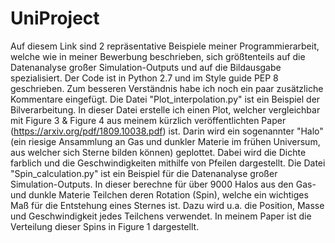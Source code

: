 # UniProject
Auf diesem Link sind 2 repräsentative Beispiele meiner Programmierarbeit, welche wie
in meiner Bewerbung beschrieben, sich größtenteils auf die Datenanalyse großer
Simulation-Outputs und auf die Bildausgabe spezialisiert.
Der Code ist in Python 2.7 und im Style guide PEP 8 geschrieben. Zum besseren Verständnis
habe ich noch ein paar zusätzliche Kommentare eingefügt.
Die Datei "Plot_interpolation.py" ist ein Beispiel der Bilverarbeitung.
In dieser Datei erstelle ich einen Plot, welcher vergleichbar mit Figure 3 & Figure 4 aus
meinem kürzlich veröffentlichten Paper (https://arxiv.org/pdf/1809.10038.pdf) ist. Darin 
wird ein sogenannter "Halo" (ein riesige Ansammlung an Gas und dunkler Materie im frühen 
Universum, aus welcher sich Sterne bilden können) geplottet. Dabei wird die Dichte farblich 
und die Geschwindigkeiten mithilfe von Pfeilen dargestellt.
Die Datei "Spin_calculation.py" ist ein Beispiel für die Datenanalyse großer 
Simulation-Outputs. In dieser berechne für über 9000 Halos aus den Gas- und dunkle Materie
Teilchen deren Rotation (Spin), welche ein wichtiges Maß für die Entstehung eines Sternes ist.
Dazu wird u.a. die Position, Masse und Geschwindigkeit jedes Teilchens verwendet. 
In meinem Paper ist die Verteilung dieser Spins in Figure 1 dargestellt.

